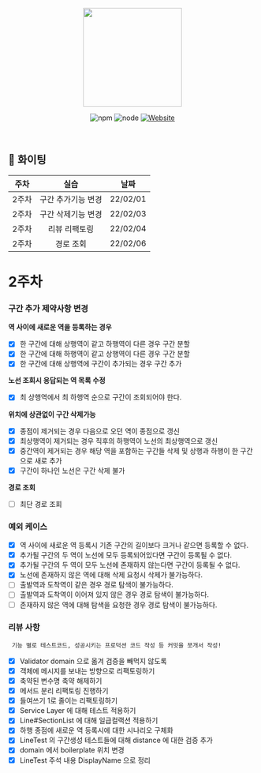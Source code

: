 <p align="center">
    <img width="200px;" src="https://raw.githubusercontent.com/woowacourse/atdd-subway-admin-frontend/master/images/main_logo.png"/>
</p>
<p align="center">
  <img alt="npm" src="https://img.shields.io/badge/npm-6.14.15-blue">
  <img alt="node" src="https://img.shields.io/badge/node-14.18.2-blue">
  <a href="https://edu.nextstep.camp/c/R89PYi5H" alt="nextstep atdd">
    <img alt="Website" src="https://img.shields.io/website?url=https%3A%2F%2Fedu.nextstep.camp%2Fc%2FR89PYi5H">
  </a>
</p>

<br>

## 🚀 화이팅

|주차|실습|날짜|
|:---:|:---:|:---:|
|2주차|구간 추가기능 변경|22/02/01|
|2주차|구간 삭제기능 변경|22/02/03|
|2주차|리뷰 리팩토링|22/02/04|
|2주차|경로 조회|22/02/06|

# 2주차
### 구간 추가 제약사항 변경
**역 사이에 새로운 역을 등록하는 경우**
- [x] 한 구간에 대해 상행역이 같고 하행역이 다른 경우 구간 분할
- [x] 한 구간에 대해 하행역이 같고 상행역이 다른 경우 구간 분할
- [x] 한 구간에 대해 상행역에 구간이 추가되는 경우 구간 추가

**노선 조회시 응답되는 역 목록 수정**
- [x] 최 상행역에서 최 하행역 순으로 구간이 조회되어야 한다.

**위치에 상관없이 구간 삭제가능**
- [x] 종점이 제거되는 경우 다음으로 오던 역이 종점으로 갱신
- [x] 최상행역이 제거되는 경우 직후의 하행역이 노선의 최상행역으로 갱신
- [x] 중간역이 제거되는 경우 해당 역을 포함하는 구간들 삭제 및 상행과 하행이 한 구간으로 새로 추가
- [x] 구간이 하나인 노선은 구간 삭제 불가

**경로 조회**
- [ ] 최단 경로 조회

### 예외 케이스
- [x] 역 사이에 새로운 역 등록시 기존 구간의 길이보다 크거나 같으면 등록할 수 없다.
- [x] 추가될 구간의 두 역이 노선에 모두 등록되어있다면 구간이 등록될 수 없다.
- [x] 추가될 구간의 두 역이 모두 노선에 존재하지 않는다면 구간이 등록될 수 없다.
- [x] 노선에 존재하지 않은 역에 대해 삭제 요청시 삭제가 불가능하다.
- [ ] 출발역과 도착역이 같은 경우 경로 탐색이 불가능하다.
- [ ] 출발역과 도착역이 이어져 있지 않은 경우 경로 탐색이 불가능하다.
- [ ] 존재하지 않은 역에 대해 탐색을 요청한 경우 경로 탐색이 불가능하다.

### 리뷰 사항
``` 기능 별로 테스트코드, 성공시키는 프로덕션 코드 작성 등 커밋을 쪼개서 작성!```
- [x] Validator domain 으로 옮겨 검증을 빼먹지 않도록
- [x] 객체에 메시지를 보내는 방향으로 리팩토링하기
- [x] 축약된 변수명 축약 해제하기
- [x] 메서드 분리 리팩토링 진행하기
- [x] 들여쓰기 1로 줄이는 리팩토링하기
- [x] Service Layer 에 대해 테스트 적용하기
- [x] Line#SectionList 에 대해 일급컬랙션 적용하기
- [x] 하행 종점에 새로운 역 등록시에 대한 시나리오 구체화
- [x] LineTest 의 구간생성 테스트들에 대해 distance 에 대한 검증 추가
- [x] domain 에서 boilerplate 위치 변경
- [x] LineTest 주석 내용 DisplayName 으로 정리